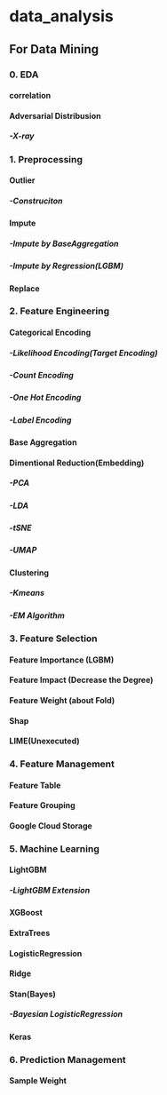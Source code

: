 # data_analysis

## For Data Mining

### 0. EDA

#### correlation

#### Adversarial Distribusion

##### -X-ray

### 1. Preprocessing

#### Outlier

##### -Construciton

#### Impute

##### -Impute by BaseAggregation

##### -Impute by Regression(LGBM)

#### Replace

### 2. Feature Engineering

#### Categorical Encoding

##### -Likelihood Encoding(Target Encoding)

##### -Count Encoding

##### -One Hot Encoding

##### -Label Encoding

#### Base Aggregation

#### Dimentional Reduction(Embedding)

##### -PCA

##### -LDA

##### -tSNE

##### -UMAP

#### Clustering

##### -Kmeans

##### -EM Algorithm


### 3. Feature Selection

#### Feature Importance (LGBM)

#### Feature Impact (Decrease the Degree)

#### Feature Weight (about Fold)

#### Shap

#### LIME(Unexecuted)


### 4. Feature Management

#### Feature Table

#### Feature Grouping

#### Google Cloud Storage

### 5. Machine Learning

#### LightGBM

##### -LightGBM Extension

#### XGBoost

#### ExtraTrees

#### LogisticRegression

#### Ridge

#### Stan(Bayes)

##### -Bayesian LogisticRegression

#### Keras


### 6. Prediction Management

#### Sample Weight
